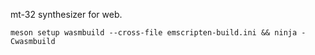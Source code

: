 mt-32 synthesizer for web.

`meson setup wasmbuild --cross-file emscripten-build.ini && ninja -Cwasmbuild`
